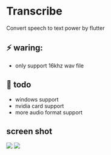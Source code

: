 # Transcribe

Convert speech to text power by flutter

## :zap:  waring:
+ only support  16khz wav file

## :construction_worker: todo
+ windows support
+ nvidia card support
+ more audio format support

## screen shot 
<img src="https://neko-studio.oss-cn-hongkong.aliyuncs.com/transcribe/2.png"/>
<img src="https://neko-studio.oss-cn-hongkong.aliyuncs.com/transcribe/1.png"/>